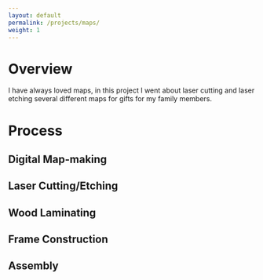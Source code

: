 ```yaml
---
layout: default
permalink: /projects/maps/
weight: 1
---
```


Overview
========
I have always loved maps, in this project I went about laser cutting and laser etching several different maps for gifts for my family members.

Process
=======

Digital Map-making
------------------

Laser Cutting/Etching
---------------------

Wood Laminating
---------------

Frame Construction
------------------

Assembly
--------